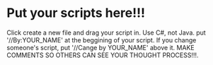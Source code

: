 # Put your scripts here!!!
Click create a new file and drag your script in.
Use C#, not Java.
put '//By:YOUR_NAME' at the beggining of your script.
If you change someone's script, put '//Cange by YOUR_NAME' above it.
MAKE COMMENTS SO OTHERS CAN SEE YOUR THOUGHT PROCESS!!!.
